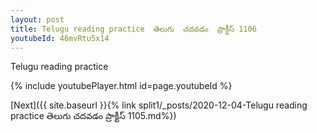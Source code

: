 ```yaml
---
layout: post
title: Telugu reading practice  తెలుగు  చదవడం  ప్రాక్టీస్ 1106
youtubeId: 46mvRtu5x14
---
```

 
 
Telugu reading practice
 
 
 
 
 


{% include youtubePlayer.html id=page.youtubeId %}
 
[Next]({{ site.baseurl }}{% link  split1/_posts/2020-12-04-Telugu reading practice  తెలుగు  చదవడం  ప్రాక్టీస్ 1105.md%})
 
